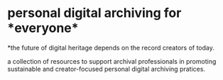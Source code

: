 # personal digital archiving for \*everyone\*

*the future of digital heritage depends on the record creators of today. 

a collection of resources to support archival professionals in promoting sustainable and creator-focused personal digital archiving pratices.

